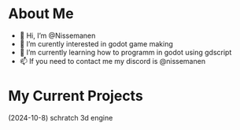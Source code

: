 # About Me
- 👋 Hi, I’m @Nissemanen
- 👀 I’m curently interested in godot game making
- 🌱 I’m currently learning how to programm in godot using gdscript
- 📫 If you need to contact me my discord is @nissemanen

# My Current Projects
(2024-10-8)
schratch 3d engine
